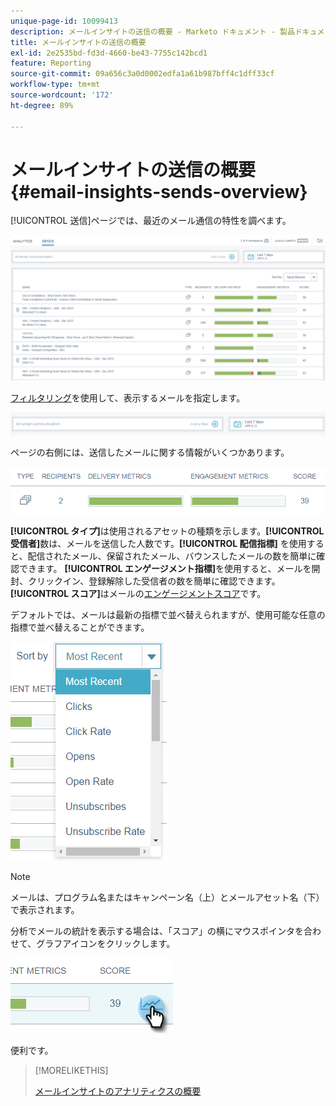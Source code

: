 ```yaml
---
unique-page-id: 10099413
description: メールインサイトの送信の概要 - Marketo ドキュメント - 製品ドキュメント
title: メールインサイトの送信の概要
exl-id: 2e2535bd-fd3d-4660-be43-7755c142bcd1
feature: Reporting
source-git-commit: 09a656c3a0d0002edfa1a61b987bff4c1dff33cf
workflow-type: tm+mt
source-wordcount: '172'
ht-degree: 89%

---
```


# メールインサイトの送信の概要 {#email-insights-sends-overview}

[!UICONTROL 送信]ページでは、最近のメール通信の特性を調べます。

![](assets/one.png)

[フィルタリング](/help/marketo/product-docs/reporting/email-insights/filtering-in-email-insights.md)を使用して、表示するメールを指定します。

![](assets/filtering.png)

ページの右側には、送信したメールに関する情報がいくつかあります。

![](assets/two-1.png)

**[!UICONTROL タイプ]**&#x200B;は使用されるアセットの種類を示します。**[!UICONTROL 受信者]**&#x200B;数は、メールを送信した人数です。**[!UICONTROL 配信指標]** を使用すると、配信されたメール、保留されたメール、バウンスしたメールの数を簡単に確認できます。
**[!UICONTROL エンゲージメント指標]**&#x200B;を使用すると、メールを開封、クリックイン、登録解除した受信者の数を簡単に確認できます。**[!UICONTROL スコア]**&#x200B;はメールの[エンゲージメントスコア](/help/marketo/product-docs/email-marketing/drip-nurturing/reports-and-notifications/understanding-the-engagement-score.md)です。

デフォルトでは、メールは最新の指標で並べ替えられますが、使用可能な任意の指標で並べ替えることができます。

![](assets/three-1.png)

>[!NOTE]
>
>メールは、プログラム名またはキャンペーン名（上）とメールアセット名（下）で表示されます。

分析でメールの統計を表示する場合は、「スコア」の横にマウスポインタを合わせて、グラフアイコンをクリックします。

![](assets/five.png)

便利です。

>[!MORELIKETHIS]
>
>[メールインサイトのアナリティクスの概要](/help/marketo/product-docs/reporting/email-insights/email-insights-analytics-overview.md)
